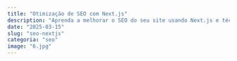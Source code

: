 ```yaml
---
title: "Otimização de SEO com Next.js"
description: "Aprenda a melhorar o SEO do seu site usando Next.js e técnicas avançadas."
date: "2025-03-15"
slug: "seo-nextjs"
categoria: "seo"
image: "6.jpg" 
---
```

